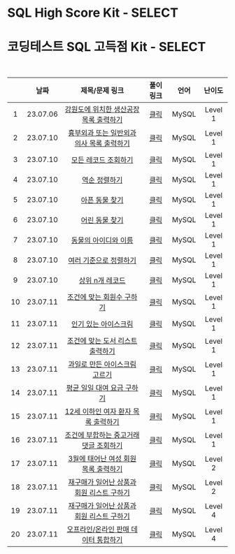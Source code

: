 # SQL High Score Kit - SELECT
# 코딩테스트 SQL 고득점 Kit - SELECT

<br>

||날짜|제목/문제 링크|풀이 링크|언어|난이도|
|:---:|:---:|:---:|:---:|:---:|:---:|
|1|23.07.06|[강원도에 위치한 생산공장 목록 출력하기](https://school.programmers.co.kr/learn/courses/30/lessons/131112?language=mysql)|[클릭](./solution/select_Gangwon-do_factory_list.sql)|MySQL|Level 1|
|2|23.07.10|[흉부외과 또는 일반외과 의사 목록 출력하기](https://school.programmers.co.kr/learn/courses/30/lessons/132203?language=mysql)|[클릭](./solution/select_cs_or_gs_doctor.sql)|MySQL|Level 1|
|3|23.07.10|[모든 레코드 조회하기](https://school.programmers.co.kr/learn/courses/30/lessons/59034?language=mysql)|[클릭](./solution/select_all_record.sql)|MySQL|Level 1|
|4|23.07.10|[역순 정렬하기](https://school.programmers.co.kr/learn/courses/30/lessons/59035?language=mysql)|[클릭](./solution/sort_reverse.sql)|MySQL|Level 1|
|5|23.07.10|[아픈 동물 찾기](https://school.programmers.co.kr/learn/courses/30/lessons/59036?language=mysql)|[클릭](./solution/find_sick_animal.sql)|MySQL|Level 1|
|6|23.07.10|[어린 동물 찾기](https://school.programmers.co.kr/learn/courses/30/lessons/59037?language=mysql)|[클릭](./solution/find_young_animal.sql)|MySQL|Level 1|
|7|23.07.10|[동물의 아이디와 이름](https://school.programmers.co.kr/learn/courses/30/lessons/59403?language=mysql)|[클릭](./solution/animal_id_and_name.sql)|MySQL|Level 1|
|8|23.07.10|[여러 기준으로 정렬하기](https://school.programmers.co.kr/learn/courses/30/lessons/59404?language=mysql)|[클릭](./solution/sort_multiple_criteria.sql)|MySQL|Level 1|
|9|23.07.10|[상위 n개 레코드](https://school.programmers.co.kr/learn/courses/30/lessons/59405?language=mysql)|[클릭](./solution/top_n_record.sql)|MySQL|Level 1|
|10|23.07.11|[조건에 맞는 회원수 구하기](https://school.programmers.co.kr/learn/courses/30/lessons/131535?language=mysql)|[클릭](./solution/count_user.sql)|MySQL|Level 1|
|11|23.07.11|[인기 있는 아이스크림](https://school.programmers.co.kr/learn/courses/30/lessons/133024?language=mysql)|[클릭](./solution/popular_icecream.sql)|MySQL|Level 1|
|12|23.07.11|[조건에 맞는 도서 리스트 출력하기](https://school.programmers.co.kr/learn/courses/30/lessons/144853?language=mysql)|[클릭](./solution/select_book_list.sql)|MySQL|Level 1|
|13|23.07.11|[과일로 만든 아이스크림 고르기](https://school.programmers.co.kr/learn/courses/30/lessons/133025?language=mysql)|[클릭](./solution/choose_fruit_icecream.sql)|MySQL|Level 1|
|14|23.07.11|[평균 일일 대여 요금 구하기](https://school.programmers.co.kr/learn/courses/30/lessons/151136?language=mysql)|[클릭](./solution/average_fee.sql)|MySQL|Level 1|
|15|23.07.11|[12세 이하인 여자 환자 목록 출력하기](https://school.programmers.co.kr/learn/courses/30/lessons/132201?language=mysql)|[클릭](./solution/select_female_under_12_patient.sql)|MySQL|Level 1|
|16|23.07.11|[조건에 부합하는 중고거래 댓글 조회하기](https://school.programmers.co.kr/learn/courses/30/lessons/164673?language=mysql)|[클릭](./solution/select_reply.sql)|MySQL|Level 1|
|17|23.07.11|[3월에 태어난 여성 회원 목록 출력하기](https://school.programmers.co.kr/learn/courses/30/lessons/131120?language=mysql)|[클릭](./solution/select_birth_march_female.sql)|MySQL|Level 2|
|18|23.07.11|[재구매가 일어난 상품과 회원 리스트 구하기](https://school.programmers.co.kr/learn/courses/30/lessons/131536?language=mysql)|[클릭](./solution/select_repurchase_user.sql)|MySQL|Level 2|
|19|23.07.11|[재구매가 일어난 상품과 회원 리스트 구하기](https://school.programmers.co.kr/learn/courses/30/lessons/131118?language=mysql)|[클릭](./solution/select_seoul_restaurant.sql)|MySQL|Level 4|
|20|23.07.11|[오프라인/온라인 판매 데이터 통합하기](https://school.programmers.co.kr/learn/courses/30/lessons/131537?language=mysql)|[클릭](./solution/integrate_offline_online_sales.sql)|MySQL|Level 4|